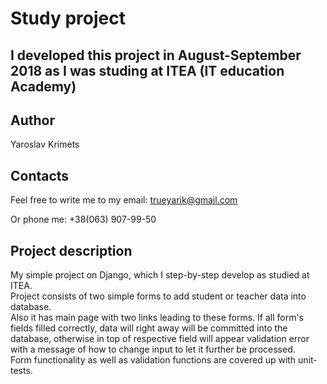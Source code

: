 Study project
===========
I developed this project in August-September 2018 as I was studing at ITEA (IT education Academy)
---

Author
----
Yaroslav Krimets

Contacts
---
Feel free to write me to my email:
trueyarik@gmail.com

Or phone me:
+38(063) 907-99-50

Project description
---
My  simple project on Django, which I step-by-step develop as studied at ITEA.  
Project consists of two simple forms to add student or teacher data into database.  
Also it has main page with two links leading to these forms. 
If all form's fields filled correctly, data will right away will be committed into the database, otherwise in top of respective field will appear validation error with a message of how to change input to let it further be processed.  
Form functionality as well as validation functions are covered up with unit-tests.  



